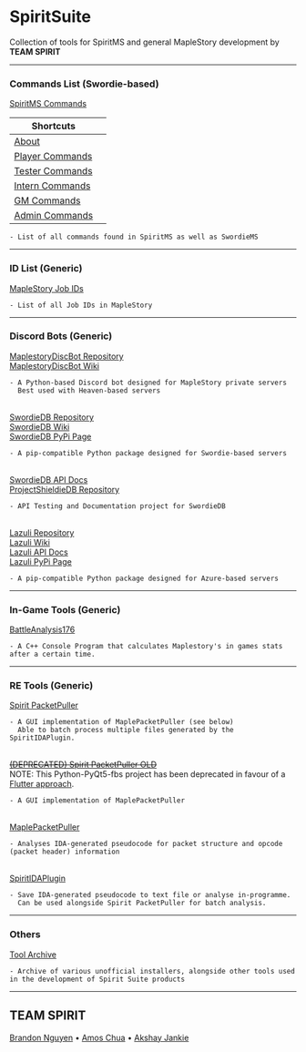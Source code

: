 # SpiritSuite
Collection of tools for SpiritMS and general MapleStory development by **TEAM SPIRIT**

---
### Commands List (Swordie-based)

[SpiritMS Commands](https://github.com/KOOKIIEStudios/SpiritSuite/blob/main/SPIRITCOMMANDS.md)

Shortcuts |  |
---|---
[About](https://github.com/KOOKIIEStudios/SpiritSuite/blob/main/SPIRITCOMMANDS.md#about)| 
[Player Commands](https://github.com/KOOKIIEStudios/SpiritSuite/blob/main/SPIRITCOMMANDS.md#player-level-commands)| 
[Tester Commands](https://github.com/KOOKIIEStudios/SpiritSuite/blob/main/SPIRITCOMMANDS.md#tester-level-commands)| 
[Intern Commands](https://github.com/KOOKIIEStudios/SpiritSuite/blob/main/SPIRITCOMMANDS.md#intern-level-commands)| 
[GM Commands](https://github.com/KOOKIIEStudios/SpiritSuite/blob/main/SPIRITCOMMANDS.md#gamemaster-level-commands)| 
[Admin Commands](https://github.com/KOOKIIEStudios/SpiritSuite/blob/main/SPIRITCOMMANDS.md#admin-level-commands)| 

    - List of all commands found in SpiritMS as well as SwordieMS
    
---
### ID List (Generic)
[MapleStory Job IDs](https://github.com/TEAM-SPIRIT-Productions/MapleStoryJobIDs)
    
    - List of all Job IDs in MapleStory
---
### Discord Bots (Generic)
[MaplestoryDiscBot Repository](https://github.com/Descended/MaplestoryDiscBot)  
[MaplestoryDiscBot Wiki](https://github.com/Descended/MaplestoryDiscBot/wiki)  

    - A Python-based Discord bot designed for MapleStory private servers
      Best used with Heaven-based servers


\
[SwordieDB Repository](https://github.com/Bratah123/SwordieDB)  
[SwordieDB Wiki](https://github.com/Bratah123/SwordieDB/wiki)  
[SwordieDB PyPi Page](https://pypi.org/project/swordiedb/)  

    - A pip-compatible Python package designed for Swordie-based servers


\
[SwordieDB API Docs](https://kookiiestudios.github.io/ProjectShieldieDB)  
[ProjectShieldieDB Repository](https://github.com/KOOKIIEStudios/ProjectShieldieDB)  

    - API Testing and Documentation project for SwordieDB

\
[Lazuli Repository](https://github.com/TEAM-SPIRIT-Productions/Lazuli)  
[Lazuli Wiki](https://github.com/TEAM-SPIRIT-Productions/Lazuli/wiki)  
[Lazuli API Docs](https://team-spirit-productions.github.io/Lazuli/reference/lazuli/)  
[Lazuli PyPi Page](https://pypi.org/project/lazuli/)  

    - A pip-compatible Python package designed for Azure-based servers  
  
  
---
### In-Game Tools (Generic)
[BattleAnalysis176](https://github.com/Bratah123/BattleAnalysis176)  

    - A C++ Console Program that calculates Maplestory's in games stats after a certain time.
  
  
---
### RE Tools (Generic)
[Spirit PacketPuller](https://github.com/KOOKIIEStudios/Spirit-PacketPuller)  

    - A GUI implementation of MaplePacketPuller (see below)
      Able to batch process multiple files generated by the SpiritIDAPlugin.


\
<del>[(DEPRECATED) Spirit PacketPuller OLD](https://github.com/KOOKIIEStudios/Spirit-PacketPuller-OLD)</del> \
NOTE: This Python-PyQt5-fbs project has been deprecated in favour of a [Flutter approach](https://github.com/KOOKIIEStudios/Spirit-PacketPuller).

    - A GUI implementation of MaplePacketPuller


\
[MaplePacketPuller](https://github.com/KOOKIIEStudios/MaplePacketPuller)

    - Analyses IDA-generated pseudocode for packet structure and opcode (packet header) information


\
[SpiritIDAPlugin](https://github.com/Bratah123/SpiritIDAPlugin)

    - Save IDA-generated pseudocode to text file or analyse in-programme.
      Can be used alongside Spirit PacketPuller for batch analysis.
    
---
### Others
[Tool Archive](https://github.com/KOOKIIEStudios/ToolArchive)

    - Archive of various unofficial installers, alongside other tools used in the development of Spirit Suite products

---
## TEAM SPIRIT
[Brandon Nguyen](https://github.com/Bratah123) • [Amos Chua](https://github.com/KOOKIIEStudios) • [Akshay Jankie](https://github.com/Descended)
